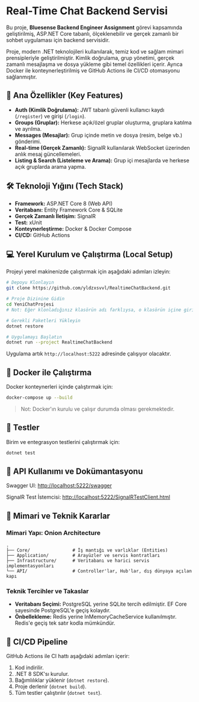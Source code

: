 
# Real-Time Chat Backend Servisi

Bu proje, **Bluesense Backend Engineer Assignment** görevi kapsamında geliştirilmiş, ASP.NET Core tabanlı, ölçeklenebilir ve gerçek zamanlı bir sohbet uygulaması için backend servisidir.

Proje, modern .NET teknolojileri kullanılarak, temiz kod ve sağlam mimari prensipleriyle geliştirilmiştir. Kimlik doğrulama, grup yönetimi, gerçek zamanlı mesajlaşma ve dosya yükleme gibi temel özellikleri içerir. Ayrıca Docker ile konteynerleştirilmiş ve GitHub Actions ile CI/CD otomasyonu sağlanmıştır.

## 🔑 Ana Özellikler (Key Features)

- **Auth (Kimlik Doğrulama):** JWT tabanlı güvenli kullanıcı kaydı (`/register`) ve girişi (`/login`).
- **Groups (Gruplar):** Herkese açık/özel gruplar oluşturma, gruplara katılma ve ayrılma.
- **Messages (Mesajlar):** Grup içinde metin ve dosya (resim, belge vb.) gönderimi.
- **Real-time (Gerçek Zamanlı):** SignalR kullanılarak WebSocket üzerinden anlık mesaj güncellemeleri.
- **Listing & Search (Listeleme ve Arama):** Grup içi mesajlarda ve herkese açık gruplarda arama yapma.

## 🛠 Teknoloji Yığını (Tech Stack)

- **Framework:** ASP.NET Core 8 (Web API)
- **Veritabanı:** Entity Framework Core & SQLite
- **Gerçek Zamanlı İletişim:** SignalR
- **Test:** xUnit
- **Konteynerleştirme:** Docker & Docker Compose
- **CI/CD:** GitHub Actions

## 💻 Yerel Kurulum ve Çalıştırma (Local Setup)

Projeyi yerel makinenizde çalıştırmak için aşağıdaki adımları izleyin:

```bash
# Depoyu Klonlayın
git clone https://github.com/yldzxsvvl/RealtimeChatBackend.git

# Proje Dizinine Gidin
cd YeniChatProjesi
# Not: Eğer klonladığınız klasörün adı farklıysa, o klasörün içine girin.

# Gerekli Paketleri Yükleyin
dotnet restore

# Uygulamayı Başlatın
dotnet run --project RealtimeChatBackend
```

Uygulama artık `http://localhost:5222` adresinde çalışıyor olacaktır.

## 🐳 Docker ile Çalıştırma

Docker konteynerleri içinde çalıştırmak için:

```bash
docker-compose up --build
```

> Not: Docker'ın kurulu ve çalışır durumda olması gerekmektedir.

## 🧪 Testler

Birim ve entegrasyon testlerini çalıştırmak için:

```bash
dotnet test
```

## 📘 API Kullanımı ve Dokümantasyonu

Swagger UI: [http://localhost:5222/swagger](http://localhost:5222/swagger)

SignalR Test İstemcisi: [http://localhost:5222/SignalRTestClient.html](http://localhost:5222/SignalRTestClient.html)

## 🧱 Mimari ve Teknik Kararlar

### Mimari Yapı: Onion Architecture

```
.
├── Core/                # İş mantığı ve varlıklar (Entities)
├── Application/         # Arayüzler ve servis kontratları
├── Infrastructure/      # Veritabanı ve harici servis implementasyonları
└── API/                 # Controller'lar, Hub'lar, dış dünyaya açılan kapı
```

### Teknik Tercihler ve Takaslar

- **Veritabanı Seçimi:** PostgreSQL yerine SQLite tercih edilmiştir. EF Core sayesinde PostgreSQL'e geçiş kolaydır.
- **Önbellekleme:** Redis yerine InMemoryCacheService kullanılmıştır. Redis'e geçiş tek satır kodla mümkündür.

## 🔁 CI/CD Pipeline

GitHub Actions ile CI hattı aşağıdaki adımları içerir:

1. Kod indirilir.
2. .NET 8 SDK'sı kurulur.
3. Bağımlılıklar yüklenir (`dotnet restore`).
4. Proje derlenir (`dotnet build`).
5. Tüm testler çalıştırılır (`dotnet test`).
